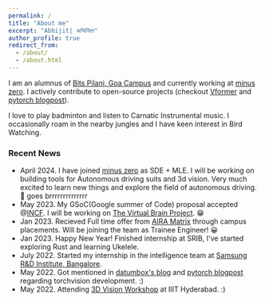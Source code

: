 ```yaml
---
permalink: /
title: "About me"
excerpt: "Abhijit| अभिजित"
author_profile: true
redirect_from: 
  - /about/
  - /about.html
---
```


I am an alumnus of [Bits Pilani, Goa Campus](https://www.bits-pilani.ac.in/Goa/) and currently working at [minus zero](https://minuszero.ai/). I actively contribute to open-source projects (checkout [Vformer](github.com/sforAiDl/vformer) and [pytorch blogpost](https://pytorch.org/blog/pytorch-1.12-new-library-releases/#new-augmentations-layers-and-losses)). 

I love to play badminton and listen to Carnatic Instrumental music. I occasionally roam in the nearby jungles and I have keen interest in Bird Watching.







 
### Recent News
* April 2024. I have joined [minus zero](https://www.minuszero.ai/) as SDE + MLE. I will be working on building tools for Autonomous driving suits and 3d vision. Very much excited to learn new things and explore the field of autonomous driving. 🚗 goes brrrrrrrrrrrrrr 
* May 2023. My GSoC(Google summer of Code) proposal accepted @[INCF](https://www.incf.org/). I will be working on [The Virtual Brain Project](https://www.thevirtualbrain.org/tvb/). 😁 
* Jan 2023. Recieved Full time offer from [AIRA Matrix](https://airamatrix.com/) through campus placements. Will be joining the team as Trainee Engineer! 😀
* Jan 2023. Happy New Year! Finished internship at SRIB, I've started exploring Rust and learning Ukelele. 
* July 2022. Started my internship in the intelligence team at [Samsung R&D Institute, Bangalore](https://research.samsung.com/sri-b).
* May 2022. Got mentioned in [datumbox's blog](https://blog.datumbox.com/the-journey-of-modernizing-torchvision-memoirs-of-a-torchvision-developer-3/) and [pytorch blogpost](https://pytorch.org/blog/pytorch-1.12-new-library-releases/#new-augmentations-layers-and-losses) regarding torchvision development. :)
* May 2022. Attending [3D Vision Workshop](http://cvit.iiit.ac.in/workshops/3dvision/) at IIIT Hyderabad. :)
